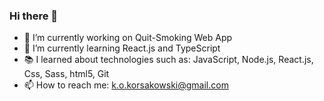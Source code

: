 ### Hi there 👋
- 🔭 I’m currently working on Quit-Smoking Web App
- 🌱 I’m currently learning React.js and TypeScript
- 📚 I learned about technologies such as: JavaScript, Node.js, React.js, Css, Sass, html5, Git
- 📫 How to reach me: k.o.korsakowski@gmail.com


<!--
**KordianKorsakowski/KordianKorsakowski** is a ✨ _special_ ✨ repository because its `README.md` (this file) appears on your GitHub profile.

Here are some ideas to get you started:

- 🔭 I’m currently working on ...
- 🌱 I’m currently learning ...
- 👯 I’m looking to collaborate on ...
- 🤔 I’m looking for help with ...
- 💬 Ask me about ...
- 📫 How to reach me: ...
- 😄 Pronouns: ...
- ⚡ Fun fact: ...
-->
